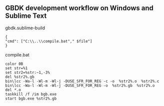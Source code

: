 ## GBDK development workflow on Windows and Sublime Text


gbdk.sublime-build
```
{
"cmd": ["C:\\..\\compile.bat"," $file"]
}
```



compile.bat
```
color 0B
set str=%1
set str2=%str:~1,-3%
del %str2%.gb
bin\lcc -Wa-l -Wl-m -Wl-j -DUSE_SFR_FOR_REG -c -o  %str2%.o  %str2%.c
bin\lcc -Wa-l -Wl-m -Wl-j -DUSE_SFR_FOR_REG -o  %str2%.gb  %str2%.o
del *.o
taskkill /f /im bgb.exe
start bgb.exe %str2%.gb
```
